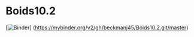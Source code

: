 # Boids10.2
[![Binder](https://mybinder.org/badge_logo.svg)]
(https://mybinder.org/v2/gh/beckmanj45/Boids10.2.git/master) 
